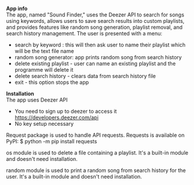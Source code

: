 **App info**  
The app, named "Sound Finder," uses the Deezer API to search for songs using keywords, allows users to save search results into custom playlists, and provides features like random song generation, playlist removal, and search history management.
The user is presented with a menu:
- search by keyword : this will then ask user to name their playlist which will be the text file name
- random song generator: app prints random song from search history
- delete existing playlist - user can name an existing playlist and the programme will delete it
- delete search history - clears data from search history file
- exit - this option stops the app

**Installation**  
The app uses Deezer API 
- You need to sign up to deezer to access it https://developers.deezer.com/api
- No key setup necessary
  
Request package is used to handle API requests. 
Requests is available on PyPI:
$ python -m pip install requests

os module is used to delete a file containing a playlist. It's a built-in module and doesn't need installation. 

random module is used to print a random song from search history for the user. It's a built-in module and doesn't need installation. 